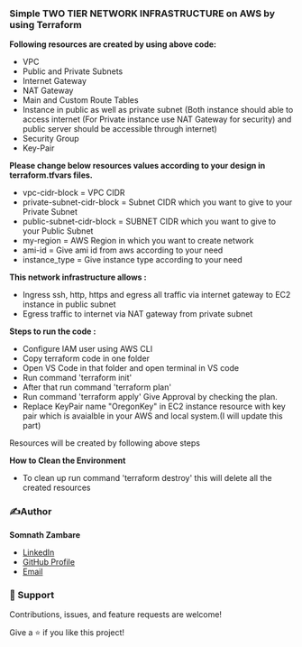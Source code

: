 ### Simple TWO TIER NETWORK INFRASTRUCTURE on AWS by using Terraform

**Following resources are created by using above code:**
- VPC
- Public and Private Subnets
- Internet Gateway
- NAT Gateway
- Main and Custom Route Tables
- Instance in public as well as private subnet (Both instance should able to access internet (For Private instance use NAT Gateway for      security) and public server should be accessible through internet)
- Security Group
- Key-Pair

**Please change below resources values according to your design in terraform.tfvars files.**
- vpc-cidr-block = VPC CIDR 
- private-subnet-cidr-block = Subnet CIDR which you want to give to your Private Subnet
- public-subnet-cidr-block = SUBNET CIDR which you want to give to your Public Subnet
- my-region = AWS Region in which you want to create network
- ami-id = Give ami id from aws according to your need
- instance_type = Give instance type according to your need

**This network infrastructure allows :**
- Ingress ssh, http, https and egress all traffic via internet gateway to EC2 instance in public subnet
- Egress traffic to internet via NAT gateway from private subnet

**Steps to run the code :**
- Configure IAM user using AWS CLI
- Copy terraform code in one folder
- Open VS Code in that folder and open terminal in VS code
- Run command 'terraform init'
- After that run command 'terraform plan'
- Run command 'terraform apply' Give Approval by checking the plan.
- Replace KeyPair name "OregonKey" in EC2 instance resource with key pair which is avaialble in your AWS and local system.(I will     update this part)

Resources will be created by following above steps

**How to Clean the Environment**                                                                                

 - To clean up run command 'terraform destroy' this will delete all the created resources

### ✍️Author

**Somnath Zambare**

- [LinkedIn](https://www.linkedin.com/in/somnath-zambare) 
- [GitHub Profile](https://github.com/somnath-zambare)
- [Email](mailto:somnathgzambare11@gmail.com?subject=Hi "Hi!" )
   
  
  
### 🤝 Support

Contributions, issues, and feature requests are welcome!

Give a ⭐️ if you like this project!
